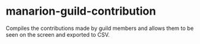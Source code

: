# manarion-guild-contribution
Compiles the contributions made by guild members and allows them to be seen on the screen and exported to CSV. 
